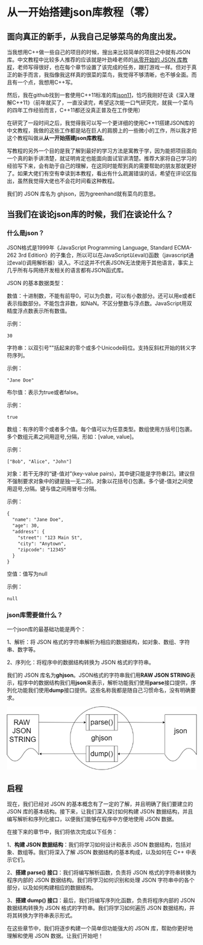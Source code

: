 # 从一开始搭建json库教程（零）

## 面向真正的新手，从我自己足够菜鸟的角度出发。

当我想用C++做一些自己的项目的时候，搜出来比较简单的项目之中就有JSON库。中文教程中比较多人推荐的应该就是叶劲峰老师的[从零开始的 JSON 库教程](https://zhuanlan.zhihu.com/p/22457315)，老师写得很好，也在每个章节设置了该完成的任务，跟打游戏一样。但对于真正的新手而言，我指像我这样真的很菜的菜鸟，我觉得不够清晰，也不够全面。而且有一个点，我想用C++写。

然后，我在github找到一套使用C++11标准的库[json11](https://github.com/dropbox/json11)，恰巧我刚好在读《深入理解C++11》（前年就买了，一直没读完，希望这次能一口气研究完，就我一个菜鸟的四年工作经验而言，C++11都还没真正普及在工作使用）

在研究了一段时间之后，我觉得我可以写一个更详细的使用C++11搭建JSON库的中文教程，我做的这些工作都是站在巨人的肩膀上的一些微小的工作，所以我才把这个教程叫做从**从一开始搭建json库教程**。

写教程的另外一个目的是我了解到最好的学习方法是寓教于学，因为能把项目面向一个真的新手讲清楚，就证明肯定也能面向面试官讲清楚。推荐大家将自己学习的经验写下来，会有助于自己的理解，在这同时能帮到真的需要帮助的朋友那就更好了。如果大佬们有空有幸读到本教程，看出有什么疏漏错误的话，希望在评论区指出，虽然我觉得大佬也不会花时间看这种教程。

我们的 JSON 库名为 ghjson，因为greenhand就有菜鸟的意思。

## 当我们在谈论json库的时候，我们在谈论什么？

### 什么是json？

JSON格式是1999年《JavaScript Programming Language, Standard ECMA-262 3rd Edition》的子集合，所以可以在JavaScript以eval()函数（javascript通过eval()调用解析器）读入。不过这并不代表JSON无法使用于其他语言，事实上几乎所有与网络开发相关的语言都有JSON函式库。

JSON 的基本数据类型：

数值：十进制数，不能有前导0，可以为负数，可以有小数部分。还可以用e或者E表示指数部分。不能包含非数，如NaN。不区分整数与浮点数。JavaScript用双精度浮点数表示所有数值。

示例：
~~~
30
~~~
字符串：以双引号""括起来的零个或多个Unicode码位。支持反斜杠开始的转义字符序列。

示例：
~~~
"Jane Doe"
~~~
布尔值：表示为true或者false。

示例：
~~~
true
~~~
数组：有序的零个或者多个值。每个值可以为任意类型。数组使用方括号[]包裹。多个数组元素之间用逗号,分隔，形如：[value, value]。

示例：
~~~
["Bob", "Alice", "John"]
~~~
对象：若干无序的“键-值对”(key-value pairs)，其中键只能是字符串[2]。建议但不强制要求对象中的键是独一无二的。对象以花括号{}包裹。多个键-值对之间使用逗号,分隔。键与值之间用冒号:分隔。

示例：
~~~
{
  "name": "Jane Doe",
  "age": 30,
  "address": {
    "street": "123 Main St",
    "city": "Anytown",
    "zipcode": "12345"
  }
}
~~~
空值：值写为null

示例：
~~~
null
~~~

### json库需要做什么？

一个json库的最基础功能是两个：

1、解析：将 JSON 格式的字符串解析为相应的数据结构，如对象、数组、字符串、数字等。

2、序列化：将程序中的数据结构转换为 JSON 格式的字符串。

我们的 JSON 库名为**ghjson**。JSON格式的字符串我们用**RAW JSON STRING**表示，程序中的数据结构我们用**json**来表示，解析功能我们使用**parse**接口提供，序列化功能我们使用**dump**接口提供。这些名称我都是随自己习惯命名，没有明确要求。

![DFD](pics/DataFlowDiagram.png)

## 启程

现在，我们已经对 JSON 的基本概念有了一定的了解，并且明确了我们要建立的 JSON 库的基本结构。接下来，让我们深入探讨如何构建 JSON 数据结构，并且编写解析和序列化接口，以便我们能够在程序中方便地使用 JSON 数据。

在接下来的章节中，我们将依次完成以下任务：

1、**构建 JSON 数据结构**：我们将学习如何设计和表示 JSON 数据结构，包括对象、数组等。我们将深入了解 JSON 数据结构的基本构成，以及如何在 C++ 中表示它们。

2、**搭建 parse() 接口**：我们将编写解析函数，负责将 JSON 格式的字符串转换为程序内部的 JSON 数据结构。我们将学习如何识别和处理 JSON 字符串中的各个部分，以及如何构建相应的数据结构。

3、**搭建 dump() 接口**：最后，我们将编写序列化函数，负责将程序内部的 JSON 数据结构转换为 JSON 格式的字符串。我们将学习如何遍历 JSON 数据结构，并将其转换为字符串表示形式。

在这些章节中，我们将逐步构建一个简单但功能强大的 JSON 库，帮助你更好地理解和使用 JSON 数据。让我们开始吧！